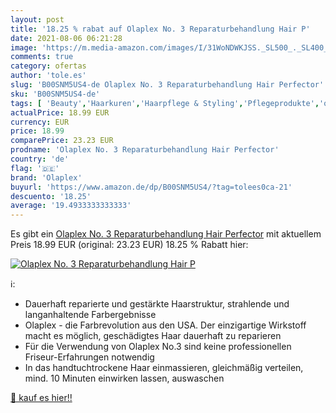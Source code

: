 ```yaml
---
layout: post
title: '18.25 % rabat auf Olaplex No. 3 Reparaturbehandlung Hair P'
date: 2021-08-06 06:21:28
image: 'https://m.media-amazon.com/images/I/31WoNDWKJSS._SL500_._SL400_.jpg'
comments: true
category: ofertas
author: 'tole.es'
slug: 'B00SNM5US4-de Olaplex No. 3 Reparaturbehandlung Hair Perfector'
sku: 'B00SNM5US4-de'
tags: [ 'Beauty','Haarkuren','Haarpflege & Styling','Pflegeprodukte','olaplex', ]
actualPrice: 18.99 EUR
currency: EUR
price: 18.99
comparePrice: 23.23 EUR
prodname: 'Olaplex No. 3 Reparaturbehandlung Hair Perfector'
country: 'de'
flag: '🇩🇪'
brand: 'Olaplex'
buyurl: 'https://www.amazon.de/dp/B00SNM5US4/?tag=tolees0ca-21'
descuento: '18.25'
average: '19.4933333333333'
---
```


Es gibt ein [Olaplex No. 3 Reparaturbehandlung Hair Perfector](https://www.amazon.de/dp/B00SNM5US4/?tag=tolees0ca-21) mit aktuellem Preis 18.99 EUR (original: 23.23 EUR) 18.25 % Rabatt hier:

[![Olaplex No. 3 Reparaturbehandlung Hair P](https://m.media-amazon.com/images/I/31WoNDWKJSS._SL500_._SL400_.jpg)](https://www.amazon.de/dp/B00SNM5US4/?tag=tolees0ca-21)

ℹ️:

- Dauerhaft reparierte und gestärkte Haarstruktur, strahlende und langanhaltende Farbergebnisse
- Olaplex - die Farbrevolution aus den USA. Der einzigartige Wirkstoff macht es möglich, geschädigtes Haar dauerhaft zu reparieren
- Für die Verwendung von Olaplex No.3 sind keine professionellen Friseur-Erfahrungen notwendig
- In das handtuchtrockene Haar einmassieren, gleichmäßig verteilen, mind. 10 Minuten einwirken lassen, auswaschen

[🛒 kauf es hier!!](https://www.amazon.de/dp/B00SNM5US4/?tag=tolees0ca-21)
